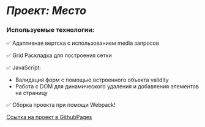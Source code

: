 # *Проект: Место*

### Используемые технологии:
:white_check_mark: Адаптивная вертска с использованием media запросов  
  
:white_check_mark: Grid Раскладка для построения сетки

:white_check_mark: JavaScript:
- Валидация форм с помощью встроенного объекта validity
- Работа с DOM для динамического удаления и добавления элементов на страницу

:white_check_mark: Сборка проекта при помощи Webpack!

[Ссылка на проект в GithubPages](https://donik0807.github.io/mesto)